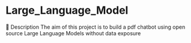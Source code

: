 # Large_Language_Model
:dart: Description
The aim of this project is to build a pdf chatbot using open source Large Language Models without data exposure 


